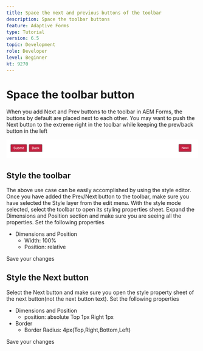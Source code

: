 ```yaml
---
title: Space the next and previous buttons of the toolbar
description: Space the toolbar buttons
feature: Adaptive Forms
type: Tutorial
version: 6.5
topic: Development
role: Developer
level: Beginner
kt: 9270
---
```

# Space the toolbar button

When you add Next and Prev buttons to the toolbar in AEM Forms, the buttons by default are placed next to each other. You may want to push the Next button to the extreme right in the toolbar while keeping the prev/back button in the left

![toolbar-spacing](assets/toolbar-spacing.png)


## Style the toolbar

The above use case can be easily accomplished by using the style editor. Once you have added the Prev/Next button to the toolbar, make sure you have selected the Style layer from the edit menu. With the style mode selected, select the toolbar to open its styling properties sheet. Expand the Dimensions and Position section and make sure you are seeing all the properties. Set the following properties
* Dimensions and Position
    * Width: 100%
    * Position: relative

Save your changes

## Style the Next button

Select the Next button and make sure you open the style property sheet of the next button(not the next button text). Set the following properties
* Dimensions and Position
    * position: absolute Top 1px Right 1px
* Border
    * Border Radius: 4px(Top,Right,Bottom,Left)

Save your changes
